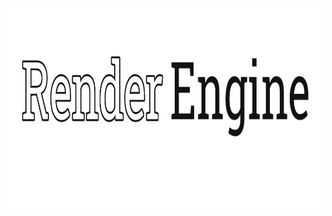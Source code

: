 <div align = center>
<img src="https://raw.githubusercontent.com/MubinMuhammad/RenderEngine/master/readmeRES/Logo.png" width="960" height="320" alt="banner">
<br>
